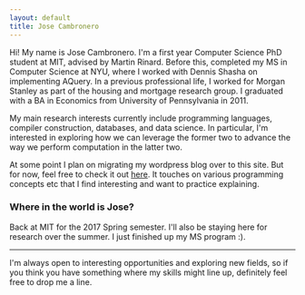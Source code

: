 ```yaml
---
layout: default
title: Jose Cambronero
---
```


Hi! My name is Jose Cambronero. I'm a first year Computer Science PhD
student at MIT, advised by Martin Rinard. Before this, completed my MS in Computer Science at NYU,
where I worked with Dennis Shasha on implementing AQuery. In a previous
professional life, I worked for Morgan Stanley as part of the
housing and mortgage research group. I graduated with a BA in Economics
from University of Pennsylvania in 2011.

My main research interests currently include programming languages, compiler construction, databases,
and data science.
In particular, I'm interested in exploring how we can leverage the former two to 
advance the way we perform computation in the latter two.

At some point I plan on migrating my wordpress blog over to this site. But for now, feel free to check it out [here](https://symfun.wordpress.com). It touches on various programming concepts etc that I find interesting and want to practice explaining.

### Where in the world is Jose?
Back at MIT for the 2017 Spring semester. I'll also be staying here for research over the summer.
I just finished up my MS program :). 


----------
I'm always open to interesting opportunities and exploring new fields, so if you think you have something where my skills might line up, definitely feel free to drop me a line.
